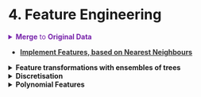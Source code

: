 # 4. Feature Engineering
 

<details><summary style='color:#72A;'><b>Merge</b> to <b>Original Data</b></summary>
<p>
~~~python
# Bin the age data
train = train.merge(cash_by_client, on = 'SK_ID_CURR', how = 'left')
test = test.merge(cash_by_client, on = 'SK_ID_CURR', how = 'left')
~~~
</p>
</details>

<ul>
<li><a href="file:///media/mosaab/Volume/Personal/Development/Courses%20Docs/How%20to%20win%20a%20Data%20Science%20Competition/compute_KNN_features.html#The-task"><b><span style='color:#333'>Implement Features, based on Nearest Neighbours</span></b></a> </li>
</ul>

<details><summary><b>Feature transformations with ensembles of trees</b></summary>
<p>
<p><a href="https://scikit-learn.org/stable/auto_examples/ensemble/plot_feature_transformation.html"><b>Example Sklearn</b> (Important)</a> </p>
</p>
</details>

<details><summary><b>Discretisation</b></summary><p>

<details><summary><b>Unsupervised</b></summary><p>
<details><summary><b>Equal-Width</b></summary><p>
<p><a href="file:///media/mosaab/Volume/Personal/Development/Courses%20Docs/Feature%20Engineering%20for%20Machine%20Learning/0_code/Section-08-Discretisation/08.01-Equal-width-discretisation.html#Discretisation"><b>Pandas & Sklearn & Feature-Engine</b></a> </p>

<blockquote><p>
Equal width discretisation divides the scope of possible values into N bins of the same width.
$$Width = \frac{max - min}{N}$$
</p></blockquote>
</p></details>
- Equal-Frequency
- K-means
</p></details>

<details><summary><b>Supervised</b></summary><p>
- Decision Trees
</p></details>

</p></details>

<details><summary><b>Polynomial Features</b></summary>
<p>

<details><summary><b>Core Code</b></summary>
<p>
~~~python
from sklearn.preprocessing import PolynomialFeatures

# Make a new dataframe for polynomial features
poly_features = app_train[['EXT_SOURCE_1', 'EXT_SOURCE_2', 'EXT_SOURCE_3', 'DAYS_BIRTH', 'TARGET']]
poly_features_test = app_test[['EXT_SOURCE_1', 'EXT_SOURCE_2', 'EXT_SOURCE_3', 'DAYS_BIRTH']]
                         
# Create the polynomial object with specified degree
poly_transformer = PolynomialFeatures(degree = 3)
# Train the polynomial features
poly_transformer.fit(poly_features)

# Transform the features
poly_features = poly_transformer.transform(poly_features)
poly_features_test = poly_transformer.transform(poly_features_test)
print('Polynomial Features shape: ', poly_features.shape)

<h4><h4><h4> Result <h4><h4><h4>##
Polynomial Features shape:  (307511, 35)
~~~
</p>
</details>


<details><summary>See <b>Features name</b></summary>
<p>
~~~python
## Get the name of the features
poly_transformer.get_feature_names(input_features = ['EXT_SOURCE_1', 'EXT_SOURCE_2', 'EXT_SOURCE_3', 'DAYS_BIRTH'])[:15]

####### Result
['1',
 'EXT_SOURCE_1',
 'EXT_SOURCE_2',
 'EXT_SOURCE_3',
 'DAYS_BIRTH',
 'EXT_SOURCE_1^2',
 'EXT_SOURCE_1 EXT_SOURCE_2',
 'EXT_SOURCE_1 EXT_SOURCE_3',
 'EXT_SOURCE_1 DAYS_BIRTH',
 'EXT_SOURCE_2^2',
 'EXT_SOURCE_2 EXT_SOURCE_3',
 'EXT_SOURCE_2 DAYS_BIRTH',
 'EXT_SOURCE_3^2',
 'EXT_SOURCE_3 DAYS_BIRTH',
 'DAYS_BIRTH^2']
~~~
</p>
</details>

<details><summary><b>See if the NEW features are corrleated with TARGET or not</b></summary><p>
~~~python
# Create a dataframe of the features 
poly_features = pd.DataFrame(poly_features, 
                             columns = poly_transformer.get_feature_names(['EXT_SOURCE_1', 'EXT_SOURCE_2', 
                                                                           'EXT_SOURCE_3', 'DAYS_BIRTH']))

# Add in the target
poly_features['TARGET'] = poly_target

# Find the correlations with the target
poly_corrs = poly_features.corr()['TARGET'].sort_values()

# Display most negative and most positive
print(poly_corrs.head(10))
print(poly_corrs.tail(5))

<h4><h4><h4>## Result <h4><h4><h4>#
EXT_SOURCE_2 EXT_SOURCE_3                -0.193939
EXT_SOURCE_1 EXT_SOURCE_2 EXT_SOURCE_3   -0.189605
EXT_SOURCE_2 EXT_SOURCE_3 DAYS_BIRTH     -0.181283
EXT_SOURCE_2^2 EXT_SOURCE_3              -0.176428
EXT_SOURCE_2 EXT_SOURCE_3^2              -0.172282
EXT_SOURCE_1 EXT_SOURCE_2                -0.166625
EXT_SOURCE_1 EXT_SOURCE_3                -0.164065
EXT_SOURCE_2                             -0.160295
EXT_SOURCE_2 DAYS_BIRTH                  -0.156873
EXT_SOURCE_1 EXT_SOURCE_2^2              -0.156867
Name: TARGET, dtype: float64

DAYS_BIRTH     -0.078239
DAYS_BIRTH^2   -0.076672
DAYS_BIRTH^3   -0.074273
TARGET          1.000000
1                    NaN
Name: TARGET, dtype: float64
~~~
</p></details>


<details><summary>Add the <b>new</b> features to the <b>main</b> dataframe</summary><p>
~~~python
# Put test features into dataframe
poly_features_test = pd.DataFrame(poly_features_test, 
                                  columns = poly_transformer.get_feature_names(['EXT_SOURCE_1', 'EXT_SOURCE_2', 'EXT_SOURCE_3', 'DAYS_BIRTH']))

# Merge polynomial features into training dataframe
poly_features['SK_ID_CURR'] = app_train['SK_ID_CURR']
app_train_poly = app_train.merge(poly_features, on = 'SK_ID_CURR', how = 'left')

# Merge polnomial features into testing dataframe
poly_features_test['SK_ID_CURR'] = app_test['SK_ID_CURR']
app_test_poly = app_test.merge(poly_features_test, on = 'SK_ID_CURR', how = 'left')

# Align the dataframes
app_train_poly, app_test_poly = app_train_poly.align(app_test_poly, join = 'inner', axis = 1)

# Print out the new shapes
print('Training data with polynomial features shape: ', app_train_poly.shape)
print('Testing data with polynomial features shape:  ', app_test_poly.shape)

###### Result
Training data with polynomial features shape:  (307511, 275)
Testing data with polynomial features shape:   (48744, 275)
~~~
</p></details>
</p></details>


<details><summary><b>Numeric Aggregation</b> [count, min, max, mean, sum]</summary><p>
~~~python
def agg_numeric(df, group_var, df_name):
    """Aggregates the numeric values in a dataframe. This can
    be used to create features for each instance of the grouping variable.
    
    Parameters
    --------
        df (dataframe): 
            the dataframe to calculate the statistics on
        group_var (string): 
            the variable by which to group df
        df_name (string): 
            the variable used to rename the columns
        
    Return
    --------
        agg (dataframe): 
            a dataframe with the statistics aggregated for 
            all numeric columns. Each instance of the grouping variable will have 
            the statistics (mean, min, max, sum; currently supported) calculated. 
            The columns are also renamed to keep track of features created.
    
    """
    # Remove id variables other than grouping variable
    for col in df:
        if col != group_var and 'SK_ID' in col:
            df = df.drop(columns = col)
            
    group_ids = df[group_var]
    numeric_df = df.select_dtypes('number')
    numeric_df[group_var] = group_ids

    # Group by the specified variable and calculate the statistics
    agg = numeric_df.groupby(group_var).agg(['count', 'mean', 'max', 'min', 'sum']).reset_index()

    # Need to create new column names
    columns = [group_var]

    # Iterate through the variables names
    for var in agg.columns.levels[0]:
        # Skip the grouping variable
        if var != group_var:
            # Iterate through the stat names
            for stat in agg.columns.levels[1][:-1]:
                # Make a new column name for the variable and stat
                columns.append('%s_%s_%s' % (df_name, var, stat))

    agg.columns = columns
    
    # Remove the columns with all redundant values
    _, idx = np.unique(agg, axis = 1, return_index=True)
    agg = agg.iloc[:, idx]
    
    return agg
    
###### To use it
bureau_agg_new = agg_numeric(bureau.drop(columns = ['SK_ID_BUREAU']), group_var = 'SK_ID_CURR', df_name = 'bureau')
bureau_agg_new.head()
~~~
</p></details>

<details><summary><b>Categorical Aggregation</b> [_count_, _norm_count_]</summary><p>
~~~python
def count_categorical(df, group_var, df_name):
    """Computes counts and normalized counts for each observation
    of `group_var` of each unique category in every categorical variable
    
    Parameters
    --------
    df : dataframe 
        The dataframe to calculate the value counts for.
        
    group_var : string
        The variable by which to group the dataframe. For each unique
        value of this variable, the final dataframe will have one row
        
    df_name : string
        Variable added to the front of column names to keep track of columns

    
    Return
    --------
    categorical : dataframe
        A dataframe with counts and normalized counts of each unique category in every categorical variable
        with one row for every unique value of the `group_var`.
        
    """
    
    # Select the categorical columns
    categorical = pd.get_dummies(df.select_dtypes('category'))

    # Make sure to put the identifying id on the column
    categorical[group_var] = df[group_var]

    # Groupby the group var and calculate the sum and mean
    categorical = categorical.groupby(group_var).agg(['sum', 'mean'])
    
    column_names = []
    
    # Iterate through the columns in level 0
    for var in categorical.columns.levels[0]:
        # Iterate through the stats in level 1
        for stat in ['count', 'norm_count']:
            # Make a new column name
            column_names.append('%s_%s_%s' % (df_name, var, stat))
    
    categorical.columns = column_names
    
    # Remove duplicate columns by values
    _, idx = np.unique(categorical, axis = 1, return_index = True)
    categorical = categorical.iloc[:, idx]
    
    return categorical
bureau_counts = count_categorical(bureau, group_var = 'SK_ID_CURR', df_name = 'bureau')
bureau_counts.head()
~~~
</p>
</details>

<details><summary><b>Aggregation</b> b/w 2 datasets having 2 <b>Different IDs</b></summary><p>
~~~python
def aggregate_client(df, group_vars, df_names):
    """Aggregate a dataframe with data at the loan level 
    at the client level
    
    Args:
        df (dataframe): data at the loan level
        group_vars (list of two strings): grouping variables for the loan 
        and then the client (example ['SK_ID_PREV', 'SK_ID_CURR'])
        names (list of two strings): names to call the resulting columns
        (example ['cash', 'client'])
        
    Returns:
        df_client (dataframe): aggregated numeric stats at the client level. 
        Each client will have a single row with all the numeric data aggregated
    """
    
    # Aggregate the numeric columns
    df_agg = agg_numeric(df, parent_var = group_vars[0], df_name = df_names[0])
    
    # If there are categorical variables
    if any(df.dtypes == 'category'):
    
        # Count the categorical columns
        df_counts = agg_categorical(df, parent_var = group_vars[0], df_name = df_names[0])

        # Merge the numeric and categorical
        df_by_loan = df_counts.merge(df_agg, on = group_vars[0], how = 'outer')

        gc.enable()
        del df_agg, df_counts
        gc.collect()

        # Merge to get the client id in dataframe
        df_by_loan = df_by_loan.merge(df[[group_vars[0], group_vars[1]]], on = group_vars[0], how = 'left')

        # Remove the loan id
        df_by_loan = df_by_loan.drop(columns = [group_vars[0]])

        # Aggregate numeric stats by column
        df_by_client = agg_numeric(df_by_loan, parent_var = group_vars[1], df_name = df_names[1])

        
    # No categorical variables
    else:
        # Merge to get the client id in dataframe
        df_by_loan = df_agg.merge(df[[group_vars[0], group_vars[1]]], on = group_vars[0], how = 'left')
        
        gc.enable()
        del df_agg
        gc.collect()
        
        # Remove the loan id
        df_by_loan = df_by_loan.drop(columns = [group_vars[0]])
        
        # Aggregate numeric stats by column
        df_by_client = agg_numeric(df_by_loan, parent_var = group_vars[1], df_name = df_names[1])
        
    # Memory management
    gc.enable()
    del df, df_by_loan
    gc.collect()

    return df_by_client
    
<h4>## Calling the Function <h4><h4>#
cash_by_client = aggregate_client(cash, group_vars = ['SK_ID_PREV', 'SK_ID_CURR'], df_names = ['cash', 'client'])
~~~
</p></details>

<details><summary><b>Automated</b> Feature Engineering <b>(Featuretools)</b></summary>
<p>

<details><summary>Convert limited <b>discrete nums</b> into <b>Booleans</b> using <b>FeatureTools</b></summary><p>
~~~python
app_types = {}

# Iterate through the columns and record the Boolean columns
for col in app_train:
    # If column is a number with only two values, encode it as a Boolean
    if (app_train[col].dtype != 'object') and (len(app_train[col].unique()) <= 2):
        app_types[col] = ft.variable_types.Boolean

print('Number of boolean variables: ', len(app_types))
~~~
</p>
</details>

<details><summary><b>1. Entities & EntitySet</b></summary><p>
~~~python
import featuretools as tf

es = ft.EntitySet(id = 'clients')

es = es.entity_from_dataframe(entity_id = 'loans', dataframe = loans, 
                              variable_types = {'repaid': ft.variable_types.Categorical},
                              index = 'loan_id', 
                              time_index = 'loan_start')


# Entities with a unique index
es = es.entity_from_dataframe(entity_id = 'app', dataframe = app, index = 'SK_ID_CURR')

# Entities that do not have a unique index
es = es.entity_from_dataframe(entity_id = 'bureau_balance', dataframe = bureau_balance, 
                              make_index = True, index = 'bureaubalance_index')
~~~
</p></details>

<details><summary><b>2. Table Relationships</b></summary><p>
~~~python
# Relationship between app and bureau
r_app_bureau = ft.Relationship(es['app']['SK_ID_CURR'], es['bureau']['SK_ID_CURR'])

# Relationship between bureau and bureau balance
r_bureau_balance = ft.Relationship(es['bureau']['SK_ID_BUREAU'], es['bureau_balance']['SK_ID_BUREAU'])

# Add in the defined relationships
es = es.add_relationships([r_app_bureau, r_bureau_balance, r_app_previous,
                           r_previous_cash, r_previous_installments, r_previous_credit])
# Print out the EntitySet
es

####### RESULT ###
Entityset: clients
  Entities:
    app [Rows: 2002, Columns: 123]
    bureau [Rows: 1001, Columns: 17]
    previous [Rows: 1001, Columns: 37]
    bureau_balance [Rows: 1001, Columns: 4]
    cash [Rows: 1001, Columns: 9]
    installments [Rows: 1001, Columns: 9]
    credit [Rows: 1001, Columns: 24]
  Relationships:
    bureau.SK_ID_CURR -> app.SK_ID_CURR
    bureau_balance.SK_ID_BUREAU -> bureau.SK_ID_BUREAU
    previous.SK_ID_CURR -> app.SK_ID_CURR
    cash.SK_ID_PREV -> previous.SK_ID_PREV
    installments.SK_ID_PREV -> previous.SK_ID_PREV
    credit.SK_ID_PREV -> previous.SK_ID_PREV
~~~
</p></details>

<details><summary><b>3. Feature Primitives</b></summary><p>
~~~python
# List the primitives in a dataframe
primitives = ft.list_primitives()
pd.options.display.max_colwidth = 100
primitives[primitives['type'] == 'aggregation'].head(10)
primitives[primitives['type'] == 'transform'].head(10)

~~~
</p></details>

<details><summary><b>4. Deep Feature Synthesis</b></summary><p>
~~~python
### Know the features names before performing them ##
# Default primitives from featuretools
default_agg_primitives =  ["sum", "std", "max", "skew", "min", "mean", "count", "percent_true", "num_unique", "mode"]
default_trans_primitives =  ["day", "year", "month", "weekday", "haversine", "numwords", "characters"]

# DFS with specified primitives
feature_names = ft.dfs(entityset = es, target_entity = 'app',
                       trans_primitives = default_trans_primitives,
                       agg_primitives=default_agg_primitives, 
                       max_depth = 2, features_only=True)

print('%d Total Features' % len(feature_names))
~~~
~~~python
# DFS with default primitives
feature_matrix, feature_names = ft.dfs(entityset = es, target_entity = 'app',
                                       trans_primitives = default_trans_primitives,
                                       agg_primitives=default_agg_primitives, 
                                        max_depth = 2, features_only=False, verbose = True)

pd.options.display.max_columns = 1700
feature_matrix.head(10)
~~~
~~~python
# Perform deep feature synthesis without specifying primitives
features, feature_names = ft.dfs(entityset=es, target_entity='clients', 
                                 max_depth = 2)
~~~
</p></details>

<details><summary><b>4.1 DFS</b> using <b>chunk_size</b></summary><p>
<p><a href="https://docs.featuretools.com/guides/performance.html#adjust-chunk-size"><b>Know More</b></a> </p>
~~~python
time_features, time_feature_names = ft.dfs(entityset = es, target_entity = 'app_train', 
                                           trans_primitives = ['cum_sum', 'time_since_previous'], max_depth = 2,
                                           agg_primitives = ['trend'] ,
                                           features_only = False, verbose = True,
                                           chunk_size = len(app_train),
                                           ignore_entities = ['app_test'])
~~~
</p>
</details>

<details><summary><b>4.2</b> Using <b>Interesting Values</b></summary><p>
<p><a href="https://docs.featuretools.com/guides/tuning_dfs.html#add-interesting-values-to-variables"><b>Know More</b></a> </p>
~~~python
time_features, time_feature_names = ft.dfs(entityset = es, target_entity = 'app_train', 
                                           trans_primitives = ['cum_sum', 'time_since_previous'], max_depth = 2,
                                           agg_primitives = ['trend'] ,
                                           features_only = False, verbose = True,
                                           chunk_size = len(app_train),
                                           ignore_entities = ['app_test'])
~~~
</p>
</details>


<details><summary><b>4.3</b> Using <b>Seed Features</b></summary>
<p>
<p><a href="https://docs.featuretools.com/guides/tuning_dfs.html#using-seed-features"><b>Know More</b></a> </p>
~~~python
# Late Payment seed feature
late_payment = ft.Feature(es['installments']['installments_due_date']) < ft.Feature(es['installments']['installments_paid_date'])

# Rename the feature
late_payment = late_payment.rename("late_payment")

# DFS with seed features
seed_features, seed_feature_names = ft.dfs(entityset = es,
                                           target_entity = 'app_train',
                                           agg_primitives = ['percent_true', 'mean'],
                                           trans_primitives = [], 
                                           seed_features = [late_payment],
                                           features_only = False, verbose = True,
                                           chunk_size = len(app_train),
                                           ignore_entities = ['app_test'])
~~~
~~~python
<h4><h4>### Another Example <h4><h4><h4>#
# Create a feed representing whether the loan is past due
past_due = ft.Feature(es['bureau_balance']['STATUS']).isin(['1', '2', '3', '4', '5'])
past_due = past_due.rename("past_due")

# DFS with specified seed feature
seed_features, seed_feature_names = ft.dfs(entityset = es,
                                           target_entity = 'app_train',
                                           agg_primitives = ['percent_true', 'mean'],
                                           trans_primitives = [], 
                                           seed_features = [past_due],
                                           features_only = False, verbose = True,
                                           chunk_size = len(app_train),
                                           ignore_entities = ['app_test'])
~~~
</p>
</details>

<details><summary><b>4.4</b> Using </b>Custom Feature Primitive</b></summary>
<p>
<p><a href="https://docs.featuretools.com/automated_feature_engineering/primitives.html#defining-custom-primitives"><b>Know More</b></a> </p>
~~~python
from featuretools.variable_types import (
    Boolean, Datetime,
    DatetimeTimeIndex,
    Discrete,
    Index,
    Numeric,
    Variable,
    Id
)

from featuretools.primitives import AggregationPrimitive, make_agg_primitive
from datetime import datetime, timedelta

from collections import Counter


def normalized_mode_count(x):
    """
    Return the fraction of total observations that 
    are the most common observation. For example, 
    in an array of ['A', 'A', 'A', 'B', 'B'], the 
    function will return 0.6."""
    
    if x.mode().shape[0] == 0:
        return np.nan
            
    # Count occurence of each value
    counts = dict(Counter(x.values))
    # Find the mode
    mode = x.mode().iloc[0]
    # Divide the occurences of mode by the total occurrences
    return counts[mode] / np.sum(list(counts.values()))
    

NormalizedModeCount = make_agg_primitive(function = normalized_mode_count, 
                                         input_types = [Discrete],
                                         return_type = Numeric)

# Function from https://codereview.stackexchange.com/a/15095
def longest_repetition(x):
    """
    Returns the item with most consecutive occurrences in `x`. 
    If there are multiple items with the same number of conseqcutive occurrences,
    it will return the first one. If `x` is empty, returns None. 
    """
    
    x = x.dropna()
    
    if x.shape[0] < 1:
        return None
    
    # Set the longest element
    longest_element = current_element = None
    longest_repeats = current_repeats = 0
    
    # Iterate through the iterable
    for element in x:
        if current_element == element:
            current_repeats += 1
        else:
            current_element = element
            current_repeats = 1
        if current_repeats > longest_repeats:
            longest_repeats = current_repeats
            longest_element = current_element
            
    return longest_element

LongestSeq = make_agg_primitive(function = longest_repetition,
                                     input_types = [Discrete],
                                     return_type = Discrete)   
~~~

~~~python
def s_corr_calc(numeric1, numeric2):
    return spearmanr(numeric1, numeric2)[0]

scorr_ = make_agg_primitive(function=s_corr_calc,
                            input_types=[ft.variable_types.Numeric, ft.variable_types.Numeric],
                            return_type=ft.variable_types.Numeric)
~~~

~~~python
def p_corr_calc(numeric1, numeric2):
    return np.corrcoef(numeric1, numeric2)[0, 1]

pcorr_ = make_agg_primitive(function=p_corr_calc,
                            input_types=[ft.variable_types.Numeric, ft.variable_types.Numeric],
                            return_type=ft.variable_types.Numeric)
~~~

~~~python
# Custom primitive
def range_calc(numeric):
    return np.max(numeric)  - np.min(numeric)

range_ = make_agg_primitive(
            function=range_calc,
            input_types=[ft.variable_types.Numeric],
            return_type=ft.variable_types.Numeric)
~~~

~~~python
# DFS with custom features
custom_features, custom_feature_names = ft.dfs(entityset = es,
                                              target_entity = 'app_train',
                                              agg_primitives = [NormalizedModeCount, LongestSeq],
                                              max_depth = 2,
                                              trans_primitives = [],
                                              features_only = False, verbose = True,
                                              chunk_size = len(app_train),
                                              ignore_entities = ['app_test'])

custom_features.iloc[:, -40:].head()
~~~
</p>
</details>

<details><summary><b>5. Remove Low Inforamtion Features</b></summary><p>
<p><a href="file:///media/mosaab/Volume/Personal/Development/Courses%20Docs/Kaggle's%20Notebooks/3_Home%20Credit%20Loans/4_Tuning%20Automated%20Feature%20Engineering%20(Explo%2099027d.html#Remove-Features"><b>Know More</b></a></p>
~~~python
from featuretools import selection

# Remove low information features
feature_matrix2 = selection.remove_low_information_features(feature_matrix)
print('Removed %d features from training features'  % (feature_matrix.shape[1] - feature_matrix2.shape[1]))
~~~
</p>
</details>


</p>
</details>